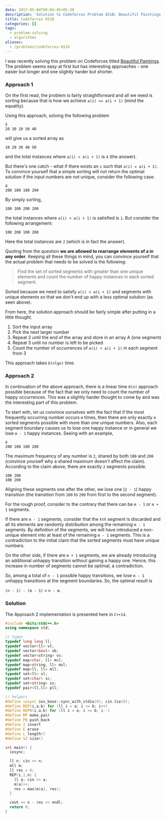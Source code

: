 ```yaml
---
date: 2017-05-04T09:04:45+05:30
description: 'Solution to Codeforces Problem 651B: Beautiful Paintings'
title: Codeforces 651B
categories: []
tags:
  - problem-solving
  - algorithms
aliases:
  - /problems/codeforces-651b
---
```


I was recently solving this problem on Codeforces titled
[Beautiful Paintings](http://codeforces.com/problemset/problem/651/B). The
problem seems easy at first but has interesting approaches - one easier but
longer and one slightly harder but shorter.

### Approach 1

On the first read, the problem is fairly straightforward and all we need is
sorting because that is how we achieve `a(i) <= a(i + 1)` (mind the equality).

Using this approach, solving the following problem

```
5
20 30 10 50 40
```

will give us a sorted array as

```
10 20 30 40 50
```

and the total instances where `a(i) < a(i + 1)` is `4` (the answer).

But there's one catch - what if there exists an `i` such that `a(i) = a(i + 1)`.
To convince yourself that a simple sorting will not return the optimal solution
if the input numbers are not unique, consider the following case.

```
4
200 100 100 200
```

By simply sorting,
```
100 100 200 200
```
the total instances where `a(i) < a(i + 1)` is satisfied is `1`. But consider the
following arrangement:
```
100 200 100 200
```
Here the total instances are `2` (which is in fact the answer).

Quoting from the question **we are allowed to rearrange elements of a in any order**.
Keeping all these things in mind, you can convince yourself that the actual
problem that needs to be solved is the following:

> Find the set of sorted segments with greater than one unique elements and count
> the number of happy instances in each sorted segment.

Sorted because we need to satisfy `a(i) < a(i + 1)` and segments with unique elements
so that we don't end up with a less optimal solution (as seen above).

From here, the solution approach should be fairly simple after putting in a little
thought.

1. Sort the input array
2. Pick the next larger number
3. Repeat 2 until the end of the array and store in an array A (one segment)
4. Repeat 3 until no number is left to be picked
5. Count the number of occurrences of `a(i) < a(i + 1)` in each segment from 3

This approach takes `O(nlgn)` time.

### Approach 2

In continuation of the above approach, there is a linear time `O(n)` approach
possible because of the fact that we only need to count the number of happy
occurrences. This was a slightly harder thought to come by and was the
interesting part of this problem.

To start with, let us convince ourselves with the fact that if the most frequently
occurring number occurs `m` times, then there are only exactly `m` sorted segments
possible with more than one unique numbers. Also, each segment boundary causes us to lose
one happy instance or in general we lose `m - 1` happy instances. Seeing with an example,
```
4
200 100 100 200
```
The maximum frequency of any number is `2`, shared by both `100` and `200` (convince
yourself why a shared maximum doesn't affect the claim). According to the claim
above, there are exactly `2` segments possible.
```
100 200
100 200
```
Aligning these segments one after the other, we lose one (`2 - 1`) happy transition (the
transition from `100` to `200` from first to the second segment).

For the rough proof, consider to the contrary that there can be `m - 1` or `m + 1` segments.

If there are `m - 1` segments, consider that the `kth` segment is discarded and all
its elements are randomly distribution among the remaining `m - 1` segments. By
definition of the segments, we will have introduced a non-unique element into
at least of the remaining `m - 1` segments. This is a contradiction to the
initial claim that the sorted segments must have unique numbers.

On the other side, if there are `m + 1` segments, we are already introducing
an additional unhappy transition without gaining a happy one. Hence, this increase
in number of segments cannot be optimal, a contradiction.

So, among a total of `n - 1` possible happy transitions, we lose `m - 1` unhappy
transitions at the segment boundaries. So, the optimal result is

`(n - 1) - (m - 1)` = `n - m`.

### Solution

The Approach 2 implementation is presented here in `C++14`.

```c++
#include <bits/stdc++.h>
using namespace std;

// types
typedef long long ll;
typedef vector<ll> vl;
typedef vector<bool> vb;
typedef vector<string> vs;
typedef map<char, ll> mcl;
typedef map<string, ll> msl;
typedef map<ll, ll> mll;
typedef set<ll> sl;
typedef set<char> sc;
typedef set<string> ss;
typedef pair<ll,ll> pll;

// helpers
#define iosync ios_base::sync_with_stdio(0); cin.tie(0);
#define REP(i,a,b) for (ll i = a; i <= b; i++)
#define REPN(i,a,b) for (ll i = a; i >= b; i--)
#define MP make_pair
#define PB push_back
#define I insert
#define E erase
#define L length()
#define SZ size()

int main() {
  iosync;

  ll n; cin >> n;
  mll m;
  ll res = 0;
  REP(i,1,n) {
    ll a; cin >> a;
    m[a]++;
    res = max(m[a], res);
  }

  cout << n - res << endl;
  return 0;
}
```
